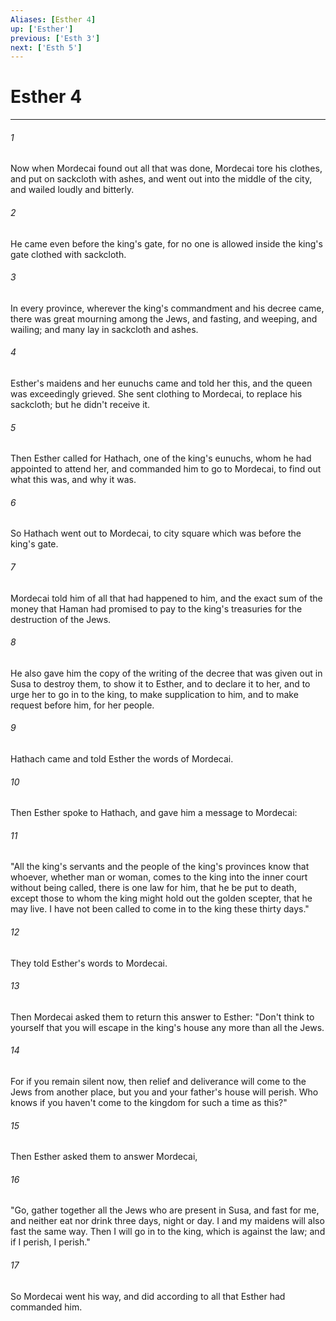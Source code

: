 ```yaml
---
Aliases: [Esther 4]
up: ['Esther']
previous: ['Esth 3']
next: ['Esth 5']
---
```

# Esther 4
***





###### 1 

Now when Mordecai found out all that was done, Mordecai tore his clothes, and put on sackcloth with ashes, and went out into the middle of the city, and wailed loudly and bitterly. 



###### 2 

He came even before the king's gate, for no one is allowed inside the king's gate clothed with sackcloth. 



###### 3 

In every province, wherever the king's commandment and his decree came, there was great mourning among the Jews, and fasting, and weeping, and wailing; and many lay in sackcloth and ashes. 



###### 4 

Esther's maidens and her eunuchs came and told her this, and the queen was exceedingly grieved. She sent clothing to Mordecai, to replace his sackcloth; but he didn't receive it. 



###### 5 

Then Esther called for Hathach, one of the king's eunuchs, whom he had appointed to attend her, and commanded him to go to Mordecai, to find out what this was, and why it was. 



###### 6 

So Hathach went out to Mordecai, to city square which was before the king's gate. 



###### 7 

Mordecai told him of all that had happened to him, and the exact sum of the money that Haman had promised to pay to the king's treasuries for the destruction of the Jews. 



###### 8 

He also gave him the copy of the writing of the decree that was given out in Susa to destroy them, to show it to Esther, and to declare it to her, and to urge her to go in to the king, to make supplication to him, and to make request before him, for her people. 



###### 9 

Hathach came and told Esther the words of Mordecai. 



###### 10 

Then Esther spoke to Hathach, and gave him a message to Mordecai: 



###### 11 

"All the king's servants and the people of the king's provinces know that whoever, whether man or woman, comes to the king into the inner court without being called, there is one law for him, that he be put to death, except those to whom the king might hold out the golden scepter, that he may live. I have not been called to come in to the king these thirty days." 



###### 12 

They told Esther's words to Mordecai. 



###### 13 

Then Mordecai asked them to return this answer to Esther: "Don't think to yourself that you will escape in the king's house any more than all the Jews. 



###### 14 

For if you remain silent now, then relief and deliverance will come to the Jews from another place, but you and your father's house will perish. Who knows if you haven't come to the kingdom for such a time as this?" 



###### 15 

Then Esther asked them to answer Mordecai, 



###### 16 

"Go, gather together all the Jews who are present in Susa, and fast for me, and neither eat nor drink three days, night or day. I and my maidens will also fast the same way. Then I will go in to the king, which is against the law; and if I perish, I perish." 



###### 17 

So Mordecai went his way, and did according to all that Esther had commanded him.
